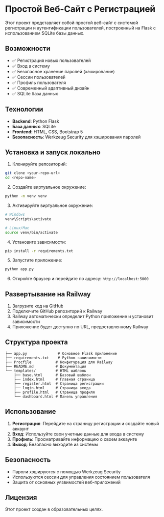# Простой Веб-Сайт с Регистрацией

Этот проект представляет собой простой веб-сайт с системой регистрации и аутентификации пользователей, построенный на Flask с использованием SQLite базы данных.

## Возможности

- ✅ Регистрация новых пользователей
- ✅ Вход в систему
- ✅ Безопасное хранение паролей (хэширование)
- ✅ Сессии пользователей
- ✅ Профиль пользователя
- ✅ Современный адаптивный дизайн
- ✅ SQLite база данных

## Технологии

- **Backend**: Python Flask
- **База данных**: SQLite
- **Frontend**: HTML, CSS, Bootstrap 5
- **Безопасность**: Werkzeug Security для хэширования паролей

## Установка и запуск локально

1. Клонируйте репозиторий:
```bash
git clone <your-repo-url>
cd <repo-name>
```

2. Создайте виртуальное окружение:
```bash
python -m venv venv
```

3. Активируйте виртуальное окружение:
```bash
# Windows
venv\Scripts\activate

# Linux/Mac
source venv/bin/activate
```

4. Установите зависимости:
```bash
pip install -r requirements.txt
```

5. Запустите приложение:
```bash
python app.py
```

6. Откройте браузер и перейдите по адресу: `http://localhost:5000`

## Развертывание на Railway

1. Загрузите код на GitHub
2. Подключите GitHub репозиторий к Railway
3. Railway автоматически определит Python приложение и установит зависимости
4. Приложение будет доступно по URL, предоставленному Railway

## Структура проекта

```
├── app.py              # Основное Flask приложение
├── requirements.txt    # Python зависимости
├── Procfile           # Конфигурация для Railway
├── README.md          # Документация
└── templates/         # HTML шаблоны
    ├── base.html      # Базовый шаблон
    ├── index.html     # Главная страница
    ├── register.html  # Страница регистрации
    ├── login.html     # Страница входа
    ├── profile.html   # Страница профиля
    └── dashboard.html # Панель управления
```

## Использование

1. **Регистрация**: Перейдите на страницу регистрации и создайте новый аккаунт
2. **Вход**: Используйте свои учетные данные для входа в систему
3. **Профиль**: Просматривайте информацию о своем аккаунте
4. **Выход**: Безопасно выходите из системы

## Безопасность

- Пароли хэшируются с помощью Werkzeug Security
- Используются сессии для управления состоянием пользователя
- Защита от основных уязвимостей веб-приложений

## Лицензия

Этот проект создан в образовательных целях.
